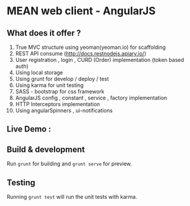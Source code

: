 # MEAN web client - AngularJS

## What does it offer ?
1. True MVC structure using yeoman(yeoman.io) for scaffolding
2. REST API consume (http://docs.restnodejs.apiary.io/)
3. User registration , login , CURD (Order) implementation (token based auth)
4. Using local storage
5. Using grunt for develop / deploy / test
6. Using karma for unit testing  
7. SASS - bootstrap for css framework
8. AngularJS  config , constant , service , factory implementation
9. HTTP Interceptors implementation
10. Using angularSpinners , ui-notifications

## Live Demo : 

## Build & development

Run `grunt` for building and `grunt serve` for preview.

## Testing

Running `grunt test` will run the unit tests with karma.

